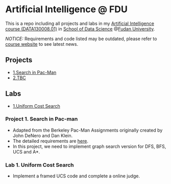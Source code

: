 # Artificial Intelligence @ FDU
This is a repo including all projects and labs in my [Artificial Intelligence course (DATA130008.01)](http://www.sdspeople.fudan.edu.cn/zywei/DATA130008/index.html) in [School of Data Science](http://www.sds.fudan.edu.cn/wp/) @[Fudan University](http://www.fudan.edu.cn/2016/index.html).

*NOTICE:* Requirements and code listed may be outdated, please refer to [course website](http://www.sdspeople.fudan.edu.cn/zywei/DATA130008/index.html) to see latest news.

## Projects

* [1.Search in Pac-Man](#1)
* [2.TBC](#2)

## Labs

* [1.Uniform Cost Search](#11)





<h3 id="1">Project 1. Search in Pac-man</h3>

- Adapted from the Berkeley Pac-Man Assignments originally created by John DeNero and Dan Klein.
- The detailed requirements are [here](https://github.com/Rshcaroline/FDU-Artificial-Intelligence/blob/master/Projects/PJ1%20-%20PacMan%20Search/pj-1-search.pdf). 
- In this project, we need to implement graph search version for DFS, BFS, UCS and A*.




<h3 id="11">Lab 1. Uniform Cost Search</h3>

- Implement a framed UCS code and complete a online judge.






